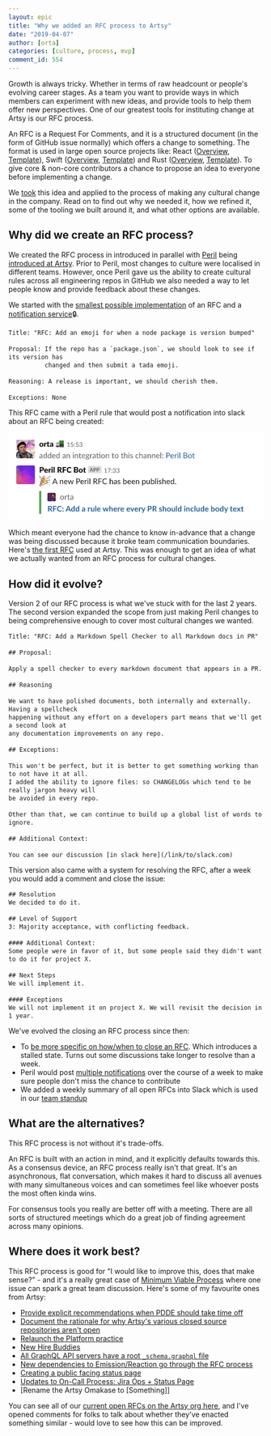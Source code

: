 ```yaml
---
layout: epic
title: "Why we added an RFC process to Artsy"
date: "2019-04-07"
author: [orta]
categories: [culture, process, mvp]
comment_id: 554
---
```


Growth is always tricky. Whether in terms of raw headcount or people's evolving career stages. As a team you want
to provide ways in which members can experiment with new ideas, and provide tools to help them offer new
perspectives. One of our greatest tools for instituting change at Artsy is our RFC process.

An RFC is a Request For Comments, and it is a structured document (in the form of GitHub issue normally) which
offers a change to something. The format is used in large open source projects like: React
([Overview](https://github.com/reactjs/rfcs/blob/master/README.md),
[Template](https://github.com/reactjs/rfcs/blob/master/0000-template.md)), Swift
([Overview](https://github.com/apple/swift-evolution/blob/master/process.md#how-to-propose-a-change),
[Template](https://github.com/apple/swift-evolution/blob/master/0000-template.md)) and Rust
([Overview](https://github.com/rust-lang/rfcs#rust-rfcs),
[Template](https://github.com/rust-lang/rfcs/blob/master/0000-template.md)). To give core & non-core contributors a
chance to propose an idea to everyone before implementing a change.

We [took][] this idea and applied to the process of making any cultural change in the company. Read on to find out
why we needed it, how we refined it, some of the tooling we built around it, and what other options are available.

<!-- more -->

## Why did we create an RFC process?

We created the RFC process in introduced in parallel with [Peril][peril] being [introduced at Artsy][intro_peril].
Prior to Peril, most changes to culture were localised in different teams. However, once Peril gave us the ability
to create cultural rules across all engineering repos in GitHub we also needed a way to let people know and provide
feedback about these changes.

We started with the [smallest possible implementation][rfc1] of an RFC and a [notification service][notif1]🔒.

```
Title: "RFC: Add an emoji for when a node package is version bumped"

Proposal: If the repo has a `package.json`, we should look to see if its version has
          changed and then submit a tada emoji.

Reasoning: A release is important, we should cherish them.

Exceptions: None
```

This RFC came with a Peril rule that would post a notification into slack about an RFC being created:

<img src="/images/intro-rfcs/first-rfc.png">

Which meant everyone had the chance to know in-advance that a change was being discussed because it broke team
communication boundaries. Here's [the first RFC][first_rfc1] used at Artsy. This was enough to get an idea of what
we actually wanted from an RFC process for cultural changes.

## How did it evolve?

Version 2 of our RFC process is what we've stuck with for the last 2 years. The second version expanded the scope
from just making Peril changes to being comprehensive enough to cover most cultural changes we wanted.

```
Title: "RFC: Add a Markdown Spell Checker to all Markdown docs in PR"

## Proposal:

Apply a spell checker to every markdown document that appears in a PR.

## Reasoning

We want to have polished documents, both internally and externally. Having a spellcheck
happening without any effort on a developers part means that we'll get a second look at
any documentation improvements on any repo.

## Exceptions:

This won't be perfect, but it is better to get something working than to not have it at all.
I added the ability to ignore files: so CHANGELOGs which tend to be really jargon heavy will
be avoided in every repo.

Other than that, we can continue to build up a global list of words to ignore.

## Additional Context:

You can see our discussion [in slack here](/link/to/slack.com)
```

This version also came with a system for resolving the RFC, after a week you would add a comment and close the
issue:

```
## Resolution
We decided to do it.

## Level of Support
3: Majority acceptance, with conflicting feedback.

#### Additional Context:
Some people were in favor of it, but some people said they didn't want to do it for project X.

## Next Steps
We will implement it.

#### Exceptions
We will not implement it on project X. We will revisit the decision in 1 year.
```

We've evolved the closing an RFC process since then:

- To [be more specific on how/when to close an RFC][time]. Which introduces a stalled state. Turns out some
  discussions take longer to resolve than a week.
- Peril would post [multiple notifications][notifs] over the course of a week to make sure people don't miss the
  chance to contribute
- We added a weekly summary of all open RFCs into Slack which is used in our [team standup][standup]

## What are the alternatives?

This RFC process is not without it's trade-offs.

An RFC is built with an action in mind, and it explicitly defaults towards this. As a consensus device, an RFC
process really isn't that great. It's an asynchronous, flat conversation, which makes it hard to discuss all
avenues with many simultaneous voices and can sometimes feel like whoever posts the most often kinda wins.

For consensus tools you really are better off with a meeting. There are all sorts of structured meetings which do a
great job of finding agreement across many opinions.

## Where does it work best?

This RFC process is good for "I would like to improve this, does that make sense?" - and it's a really great case
of [Minimum Viable Process][mvp] where one issue can spark a great team discussion. Here's some of my favourite
ones from Artsy:

- [Provide explicit recommendations when PDDE should take time off ][time-off]
- [Document the rationale for why Artsy's various closed source repositories aren't open][doc-oss]
- [Relaunch the Platform practice][plat]
- [New Hire Buddies][hires]
- [All GraphQL API servers have a root `_schema.graphql` file ][gql]
- [New dependencies to Emission/Reaction go through the RFC process][deps]
- [Creating a public facing status page][status]
- [Updates to On-Call Process: Jira Ops + Status Page][on-call]
- [Rename the Artsy Omakase to [Something]][][oma]

You can see all of our [current open RFCs on the Artsy org here][open-issues], and I've opened comments for folks
to talk about whether they've enacted something similar - would love to see how this can be improved.

[took]: https://github.com/artsy/README/blob/master/culture/engineering-principles.md#own-your-dependencies
[peril]: https://github.com/danger/peril
[intro_peril]: /blog/2017/09/04/Introducing-Peril/
[rfc1]: https://github.com/artsy/peril-settings/pull/4
[notif1]: https://artsy.slack.com/archives/C02BC3HEJ/p1503690782000372
[first_rfc1]: https://github.com/artsy/artsy-danger/issues/5
[time]: https://github.com/artsy/README/issues/162
[notifs]: https://github.com/artsy/peril-settings/pull/46
[standup]: https://github.com/artsy/README/blob/master/events/open-standup.md#during-standup
[mvp]: https://github.com/artsy/README/blob/master/culture/engineering-principles.md#minimal-viable-process
[time-off]: https://github.com/artsy/README/issues/171
[deps]: https://github.com/artsy/README/issues/117
[doc-oss]: https://github.com/artsy/README/issues/131
[hires]: https://github.com/artsy/README/issues/76
[on-call]: https://github.com/artsy/README/issues/130
[status]: https://github.com/artsy/README/issues/108
[plat]: https://github.com/artsy/README/issues/86
[oma]: https://github.com/artsy/README/issues/10
[gql]: https://github.com/artsy/README/issues/31
[open-issues]: https://github.com/search?q=org%3Aartsy+is%3Aissue+label%3ARFC+is%3Aopen
